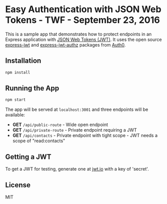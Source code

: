 # Easy Authentication with JSON Web Tokens - TWF - September 23, 2016

This is a sample app that demonstrates how to protect endpoints in an Express application with [JSON Web Tokens (JWT)](https://jwt.io/introduction). It uses the open source [express-jwt](https://github.com/auth0/express-jwt) and [express-jwt-authz](https://github.com/auth0/express-jwt-authz) packages from [Auth0](https://auth0.com/signup).

## Installation

```bash
npm install
```

## Running the App

```bash
npm start
```

The app will be served at `localhost:3001` and three endpoints will be available:

* **GET** `/api/public-route` - Wide open endpoint
* **GET** `/api/private-route` - Private endpoint requiring a JWT
* **GET** `/api/contacts` - Private endpoint with tight scope - JWT needs a scope of "read:contacts"

## Getting a JWT
To get a JWT for testing, generate one at [jwt.io](https://jwt.io) with a key of 'secret'.

## License
MIT